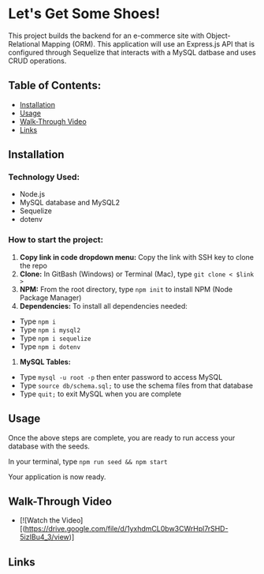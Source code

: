 # Let's Get Some Shoes!
This project builds the backend for an e-commerce site with Object-Relational Mapping (ORM). This application will use an Express.js API that is configured through Sequelize that interacts with a MySQL datbase and uses CRUD operations.

## Table of Contents:
* [Installation](#installation)
* [Usage](#usage)
* [Walk-Through Video](#walkthroughvideo)
* [Links](#links)

## Installation

### Technology Used:  
* Node.js 
* MySQL database and MySQL2
* Sequelize
* dotenv

### How to start the project:  
1. **Copy link in code dropdown menu:** Copy the link with SSH key to clone the repo
1. **Clone:** In GitBash (Windows) or Terminal (Mac), type `git clone < $link >`
1. **NPM:** From the root directory, type `npm init` to install NPM (Node Package Manager)
1. **Dependencies:** To install all dependencies needed:
* Type `npm i`
* Type `npm i mysql2`
* Type `npm i sequelize`
* Type `npm i dotenv`
1. **MySQL Tables:** 
* Type `mysql -u root -p` then enter password to access MySQL
* Type `source db/schema.sql;` to use the schema files from that database
* Type `quit;` to exit MySQL when you are complete

## Usage
Once the above steps are complete, you are ready to run access your database with the seeds.

In your terminal, type `npm run seed && npm start`

Your application is now ready.

## Walk-Through Video
* [![Watch the Video][(https://drive.google.com/file/d/1yxhdmCL0bw3CWrHpl7rSHD-5izIBu4_3/view)]

## Links



